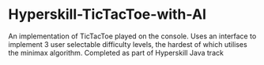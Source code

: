 # Hyperskill-TicTacToe-with-AI
 An implementation of TicTacToe played on the console. Uses an interface to implement 3 user selectable difficulty levels, the hardest of which utilises the minimax algorithm. Completed as part of Hyperskill Java track 
